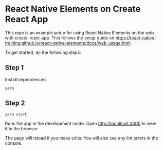 # React Native Elements on Create React App
This repo is an example setup for using React Native Elements on the web with create-react-app. This follows the setup guide on https://react-native-training.github.io/react-native-elements/docs/web_usage.html.

To get started, do the following steps:

## Step 1
Install dependencies
```
yarn
```

## Step 2
```
yarn start
```

Runs the app in the development mode.
Open [http://localhost:3000](http://localhost:3000) to view it in the browser.

The page will reload if you make edits.
You will also see any lint errors in the console.
